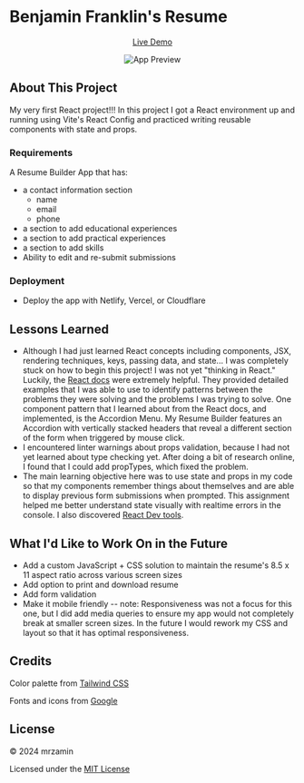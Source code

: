 # Benjamin Franklin's Resume

<div align="center">
  
[Live Demo](https://resume-builder-lime-gamma.vercel.app/)

![App Preview](https://github.com/mrzamin/cv-builder/assets/142754418/bfdeddbd-d270-43d0-9870-f1960900982c)


</div>
  
## About This Project
 My very first React project!!! In this project I got a React environment up and running using Vite's React Config and practiced writing reusable components with state and props.

### Requirements

A Resume Builder App that has:

- a contact information section
  - name
  - email
  - phone
- a section to add educational experiences
- a section to add practical experiences
- a section to add skills
- Ability to edit and re-submit submissions

### Deployment

- Deploy the app with Netlify, Vercel, or Cloudflare

## Lessons Learned

- Although I had just learned React concepts including components, JSX, rendering techniques, keys, passing data, and state... I was completely stuck on how to begin this project! I was not yet "thinking in React." Luckily, the [React docs](https://react.dev/learn) were extremely helpful. They provided detailed examples that I was able to use to identify patterns between the problems they were solving and the problems I was trying to solve. One component pattern that I learned about from the React docs, and implemented, is the Accordion Menu. My Resume Builder features an Accordion with vertically stacked headers that reveal a different section of the form when triggered by mouse click.
- I encountered linter warnings about props validation, because I had not yet learned about type checking yet. After doing a bit of research online, I found that I could add propTypes, which fixed the problem.
- The main learning objective here was to use state and props in my code so that my components remember things about themselves and are able to display previous form submissions when prompted. This assignment helped me better understand state visually with realtime errors in the console. I also discovered [React Dev tools](https://chromewebstore.google.com/detail/react-developer-tools/fmkadmapgofadopljbjfkapdkoienihi).

## What I'd Like to Work On in the Future

- Add a custom JavaScript + CSS solution to maintain the resume's 8.5 x 11 aspect ratio across various screen sizes
- Add option to print and download resume
- Add form validation
- Make it mobile friendly -- note: Responsiveness was not a focus for this one, but I did add media queries to ensure my app would not completely break at smaller screen sizes. In the future I would rework my CSS and layout so that it has optimal responsiveness.

## Credits

Color palette from [Tailwind CSS](https://tailwindcss.com/)

Fonts and icons from [Google](https://fonts.google.com/)

## License

© 2024 mrzamin

Licensed under the [MIT License](#)
